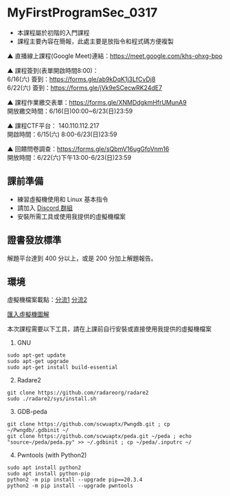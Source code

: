 # MyFirstProgramSec_0317
- 本課程屬於初階的入門課程
- 課程主要內容在簡報，此處主要是放指令和程式碼方便複製  

▲ 直播線上課程(Google Meet)連結：https://meet.google.com/khs-ohxg-bpo

▲ 課程簽到(表單開啟時間8:00)：  
6/16(六) 簽到：https://forms.gle/ab9kDqK1j3LfCvDj8  
6/22(六) 簽到：https://forms.gle/jVk9eSCecwRK24dE7  

▲ 課程作業繳交表單：https://forms.gle/XNMDdgkmHfrUMunA9  
開放繳交時間：6/16(日)00:00~6/23(日)23:59

▲ 課程CTF平台： 140.110.112.217  
開啟時間：6/15(六) 8:00-6/23(日)23:59

▲ 回饋問卷調查：https://forms.gle/sQbmV16ugGfoVnm16  
開放時間：6/22(六)下午13:00-6/23(日)23:59

## 課前準備
- 練習虛擬機使用和 Linux 基本指令
- 請加入 [Discord 群組](https://discord.gg/hQYXb7RYV4)
- 安裝所需工具或使用我提供的虛擬機檔案

## 證書發放標準
解題平台達到 400 分以上，或是 200 分加上解題報告。

## 環境
虛擬機檔案載點：[分流1](https://drive.google.com/file/d/1hRD0UoNMt8flW2SJuIZf5L5QojCcTlm-/view?usp=drive_link) [分流2](https://drive.google.com/file/d/1zU_TVs8zIIAM1xKYzYwdKRVys4KDFQdv/view?usp=sharing)

[匯入虛擬機圖解](https://hackmd.io/@Flydragon/how2ovf)

本次課程需要以下工具，請在上課前自行安裝或直接使用我提供的虛擬機檔案

1. GNU
```
sudo apt-get update
sudo apt-get upgrade
sudo apt-get install build-essential
```
2. Radare2
```
git clone https://github.com/radareorg/radare2
sudo ./radare2/sys/install.sh
```
3. GDB-peda
```
git clone https://github.com/scwuaptx/Pwngdb.git ; cp ~/Pwngdb/.gdbinit ~/
git clone https://github.com/scwuaptx/peda.git ~/peda ; echo "source~/peda/peda.py" >> ~/.gdbinit ; cp ~/peda/.inputrc ~/
```
4. Pwntools (with Python2)
```
sudo apt install python2
sudo apt install python-pip
python2 -m pip install --upgrade pip==20.3.4
python2 -m pip install --upgrade pwntools
```
